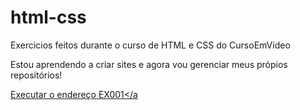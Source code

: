 # html-css
 Exercicios feitos durante o curso de HTML e CSS do CursoEmVideo

 Estou aprendendo a criar sites e agora vou gerenciar meus própios repositórios!

 <a href="https://josericardodesouza.github.io/html-css/exercicio001/index.html">Executar o endereço EX001</a
 
 
